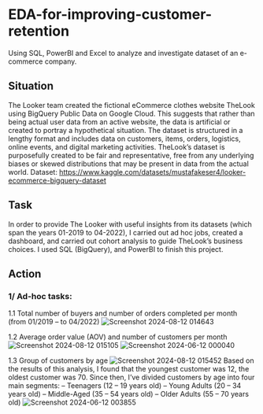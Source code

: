 # EDA-for-improving-customer-retention
Using SQL, PowerBI and Excel to analyze and investigate dataset of an e-commerce company.
## Situation
The Looker team created the fictional eCommerce clothes website TheLook using BigQuery Public Data on Google Cloud. This suggests that rather than being actual user data from an active website, the data is artificial or created to portray a hypothetical situation. The dataset is structured in a lengthy format and includes data on customers, items, orders, logistics, online events, and digital marketing activities. TheLook’s dataset is purposefully created to be fair and representative, free from any underlying biases or skewed distributions that may be present in data from the actual world.
Dataset: https://www.kaggle.com/datasets/mustafakeser4/looker-ecommerce-bigquery-dataset

## Task
In order to provide The Looker with useful insights from its datasets (which span the years 01-2019 to 04-2022), I carried out ad hoc jobs, created a dashboard, and carried out cohort analysis to guide TheLook’s business choices.
I used SQL (BigQuery), and PowerBI to finish this project.

## Action
### 1/ Ad-hoc tasks:
1.1 Total number of buyers and number of orders completed per month (from 01/2019 – to 04/2022)
![Screenshot 2024-08-12 014643](https://github.com/user-attachments/assets/5ec6e19c-e59f-4be3-aa95-b2b695a0239d)

1.2 Average order value (AOV) and number of customers per month
![Screenshot 2024-08-12 015105](https://github.com/user-attachments/assets/3cfe1ccc-d80b-4459-ac86-80c2340a39c1)
![Screenshot 2024-06-12 000040](https://github.com/user-attachments/assets/1e7de111-d5d4-45e7-a7e9-19c59abf255d)

1.3 Group of customers by age
![Screenshot 2024-08-12 015452](https://github.com/user-attachments/assets/d52a07e4-26fe-4129-a194-ad7ed5df0668)
Based on the results of this analysis, I found that the youngest customer was 12, the oldest customer was 70. Since then, I’ve divided customers by age into four main segments:
– Teenagers (12 – 19 years old)
– Young Adults (20 – 34 years old)
– Middle-Aged (35 – 54 years old)
– Older Adults (55 – 70 years old)
![Screenshot 2024-06-12 003855](https://github.com/user-attachments/assets/25553cc3-d135-4ac5-af43-0f027e7c94d6)



